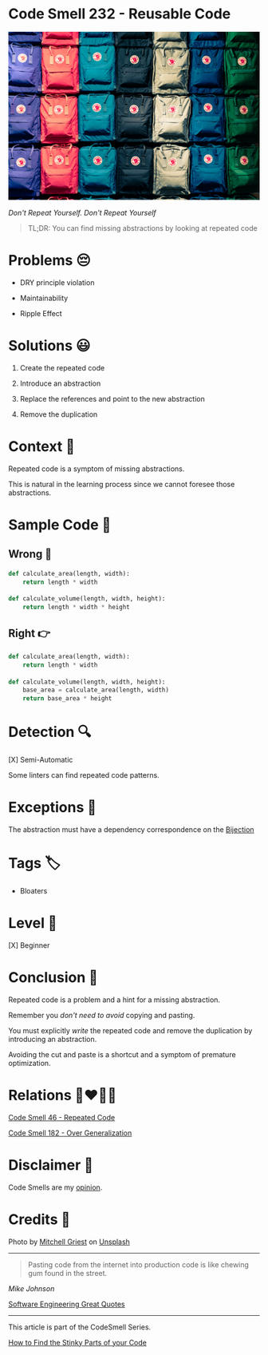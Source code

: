 # Code Smell 232 - Reusable Code
            
![Code Smell 232 - Reusable Code](Code%20Smell%20232%20-%20Reusable%20Code.jpg)

*Don't Repeat Yourself. Don't Repeat Yourself*

> TL;DR: You can find missing abstractions by looking at repeated code

# Problems 😔 

- DRY principle violation

- Maintainability

- Ripple Effect

# Solutions 😃

1. Create the repeated code

2. Introduce an abstraction

3. Replace the references and point to the new abstraction

4. Remove the duplication

# Context 💬

Repeated code is a symptom of missing abstractions. 

This is natural in the learning process since we cannot foresee those abstractions.

# Sample Code 📖

## Wrong 🚫

<!-- [Gist Url](https://gist.github.com/mcsee/b1380b6b9850ec6f12c14bfeebbfc505) -->

```python
def calculate_area(length, width):
    return length * width

def calculate_volume(length, width, height):
    return length * width * height
```

## Right 👉

<!-- [Gist Url](https://gist.github.com/mcsee/582e44a1004c102199039c5961f32ceb) -->

```python
def calculate_area(length, width):
    return length * width

def calculate_volume(length, width, height):
    base_area = calculate_area(length, width)
    return base_area * height
```

# Detection 🔍

[X] Semi-Automatic

Some linters can find repeated code patterns.

# Exceptions 🛑

The abstraction must have a dependency correspondence on the [Bijection](https://github.com/mcsee/Software-Design-Articles/tree/main/Articles/Theory/The%20One%20and%20Only%20Software%20Design%20Principle/readme.md) 

# Tags 🏷️

- Bloaters

# Level 🔋

[X] Beginner

# Conclusion 🏁

Repeated code is a problem and a hint for a missing abstraction.

Remember you *don't need to avoid* copying and pasting.

You must explicitly *write* the repeated code and remove the duplication by introducing an abstraction.

Avoiding the cut and paste is a shortcut and a symptom of premature optimization.

# Relations 👩‍❤️‍💋‍👨

[Code Smell 46 - Repeated Code](https://github.com/mcsee/Software-Design-Articles/tree/main/Articles/Code%20Smells/Code%20Smell%2046%20-%20Repeated%20Code/readme.md)

[Code Smell 182 - Over Generalization](https://github.com/mcsee/Software-Design-Articles/tree/main/Articles/Code%20Smells/Code%20Smell%20182%20-%20Over%20Generalization/readme.md)

# Disclaimer 📘

Code Smells are my [opinion](https://github.com/mcsee/Software-Design-Articles/tree/main/Articles/Blogging/I%20Wrote%20More%20than%2090%20Articles%20on%202021%20Here%20is%20What%20I%20Learned/readme.md).

# Credits 🙏

Photo by [Mitchell Griest](https://unsplash.com/@griestprojects) on [Unsplash](https://unsplash.com/photos/person-showing-assorted-color-bags-psDzkLlifxQ)
  
---
 
> Pasting code from the internet into production code is like chewing gum found in the street.

_Mike Johnson_

[Software Engineering Great Quotes](https://github.com/mcsee/Software-Design-Articles/tree/main/Articles/Quotes/Software%20Engineering%20Great%20Quotes/readme.md)

---

This article is part of the CodeSmell Series.

[How to Find the Stinky Parts of your Code](https://github.com/mcsee/Software-Design-Articles/tree/main/Articles/Code%20Smells/How%20to%20Find%20the%20Stinky%20parts%20of%20your%20Code/readme.md)